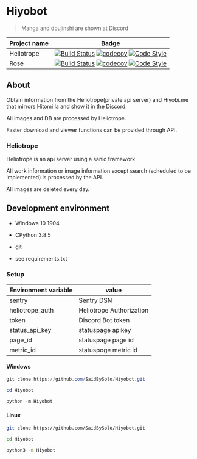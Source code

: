 # Hiyobot

> Manga and doujinshi are shown at Discord

| Project name | Badge                                                                                                                                                                                                                                                                                                                                                                                                               |
| ------------ | ------------------------------------------------------------------------------------------------------------------------------------------------------------------------------------------------------------------------------------------------------------------------------------------------------------------------------------------------------------------------------------------------------------------- |
| Heliotrope   | [![Build Status](https://travis-ci.com/SaidBySolo/Heliotrope.svg?token=tgm7xirkFfBB6hx7iLsr&branch=master)](https://travis-ci.com/SaidBySolo/Heliotrope) [![codecov](https://codecov.io/gh/SaidBySolo/Heliotrope/branch/master/graph/badge.svg?token=VTL1Z4abB7)](https://codecov.io/gh/SaidBySolo/Heliotrope) [![Code Style](https://img.shields.io/badge/code%20style-black-black)](https://github.com/psf/black) |
| Rose         | [![Build Status](https://travis-ci.com/SaidBySolo/Rose.svg?branch=master)](https://travis-ci.com/SaidBySolo/Rose) [![codecov](https://codecov.io/gh/SaidBySolo/Rose/branch/master/graph/badge.svg)](https://codecov.io/gh/SaidBySolo/Rose) [![Code Style](https://img.shields.io/badge/code%20style-black-black)](https://github.com/psf/black)                                                                     |

## About

Obtain information from the Heliotrope(private api server) and Hiyobi.me that mirrors Hitomi.la and show it in the Discord.

All images and DB are processed by Heliotrope.

Faster download and viewer functions can be provided through API.

### Heliotrope

Heliotrope is an api server using a sanic framework.

All work information or image information except search (scheduled to be implemented) is processed by the API.

All images are deleted every day.

## Development environment

* Windows 10 1904

* CPython 3.8.5
  
* git

* see requirements.txt

### Setup

| Environment variable | value                    |
| -------------------- | ------------------------ |
| sentry               | Sentry DSN               |
| heliotrope_auth      | Heliotrope Authorization |
| token                | Discord Bot token        |
| status_api_key       | statuspage apikey        |
| page_id              | statuspage page id       |
| metric_id            | statuspoge metric id     |

#### Windows

```powershell
git clone https://github.com/SaidBySolo/Hiyobot.git

cd Hiyobot

python -m Hiyobot
```

#### Linux

```bash
git clone https://github.com/SaidBySolo/Hiyobot.git

cd Hiyobot

python3 -m Hiyobot
```
